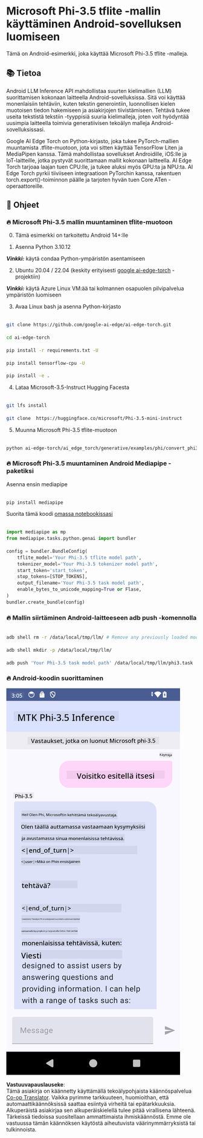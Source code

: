 <!--
CO_OP_TRANSLATOR_METADATA:
{
  "original_hash": "c4fe7f589d179be96a5577b0b8cba6aa",
  "translation_date": "2025-07-17T02:53:24+00:00",
  "source_file": "md/02.Application/01.TextAndChat/Phi3/UsingPhi35TFLiteCreateAndroidApp.md",
  "language_code": "fi"
}
-->
# **Microsoft Phi-3.5 tflite -mallin käyttäminen Android-sovelluksen luomiseen**

Tämä on Android-esimerkki, joka käyttää Microsoft Phi-3.5 tflite -malleja.

## **📚 Tietoa**

Android LLM Inference API mahdollistaa suurten kielimallien (LLM) suorittamisen kokonaan laitteella Android-sovelluksissa. Sitä voi käyttää monenlaisiin tehtäviin, kuten tekstin generointiin, luonnollisen kielen muotoisen tiedon hakemiseen ja asiakirjojen tiivistämiseen. Tehtävä tukee useita tekstistä tekstiin -tyyppisiä suuria kielimalleja, joten voit hyödyntää uusimpia laitteella toimivia generatiivisen tekoälyn malleja Android-sovelluksissasi.

Google AI Edge Torch on Python-kirjasto, joka tukee PyTorch-mallien muuntamista .tflite-muotoon, jota voi sitten käyttää TensorFlow Liten ja MediaPipen kanssa. Tämä mahdollistaa sovellukset Androidille, iOS:lle ja IoT-laitteille, jotka pystyvät suorittamaan mallit kokonaan laitteella. AI Edge Torch tarjoaa laajan tuen CPU:lle, ja tukee aluksi myös GPU:ta ja NPU:ta. AI Edge Torch pyrkii tiiviiseen integraatioon PyTorchin kanssa, rakentuen torch.export()-toiminnon päälle ja tarjoten hyvän tuen Core ATen -operaattoreille.

## **🪬 Ohjeet**

### **🔥 Microsoft Phi-3.5 mallin muuntaminen tflite-muotoon**

0. Tämä esimerkki on tarkoitettu Android 14+:lle

1. Asenna Python 3.10.12

***Vinkki:*** käytä condaa Python-ympäristön asentamiseen

2. Ubuntu 20.04 / 22.04 (keskity erityisesti [google ai-edge-torch](https://github.com/google-ai-edge/ai-edge-torch) -projektiin)

***Vinkki:*** käytä Azure Linux VM:ää tai kolmannen osapuolen pilvipalvelua ympäristön luomiseen

3. Avaa Linux bash ja asenna Python-kirjasto

```bash

git clone https://github.com/google-ai-edge/ai-edge-torch.git

cd ai-edge-torch

pip install -r requirements.txt -U 

pip install tensorflow-cpu -U

pip install -e .

```

4. Lataa Microsoft-3.5-Instruct Hugging Facesta

```bash

git lfs install

git clone  https://huggingface.co/microsoft/Phi-3.5-mini-instruct

```

5. Muunna Microsoft Phi-3.5 tflite-muotoon

```bash

python ai-edge-torch/ai_edge_torch/generative/examples/phi/convert_phi3_to_tflite.py --checkpoint_path  Your Microsoft Phi-3.5-mini-instruct path --tflite_path Your Microsoft Phi-3.5-mini-instruct tflite path  --prefill_seq_len 1024 --kv_cache_max_len 1280 --quantize True

```

### **🔥 Microsoft Phi-3.5 muuntaminen Android Mediapipe -paketiksi**

Asenna ensin mediapipe

```bash

pip install mediapipe

```

Suorita tämä koodi [omassa notebookissasi](../../../../../../code/09.UpdateSamples/Aug/Android/convert/convert_phi.ipynb)

```python

import mediapipe as mp
from mediapipe.tasks.python.genai import bundler

config = bundler.BundleConfig(
    tflite_model='Your Phi-3.5 tflite model path',
    tokenizer_model='Your Phi-3.5 tokenizer model path',
    start_token='start_token',
    stop_tokens=[STOP_TOKENS],
    output_filename='Your Phi-3.5 task model path',
    enable_bytes_to_unicode_mapping=True or Flase,
)
bundler.create_bundle(config)

```

### **🔥 Mallin siirtäminen Android-laitteeseen adb push -komennolla**

```bash

adb shell rm -r /data/local/tmp/llm/ # Remove any previously loaded models

adb shell mkdir -p /data/local/tmp/llm/

adb push 'Your Phi-3.5 task model path' /data/local/tmp/llm/phi3.task

```

### **🔥 Android-koodin suorittaminen**

![demo](../../../../../../translated_images/demo.06d5a4246f057d1be99ffad0cbf22f4ac0c41530774d51ff903cfaa1d3cd3c8e.fi.png)

**Vastuuvapauslauseke**:  
Tämä asiakirja on käännetty käyttämällä tekoälypohjaista käännöspalvelua [Co-op Translator](https://github.com/Azure/co-op-translator). Vaikka pyrimme tarkkuuteen, huomioithan, että automaattikäännöksissä saattaa esiintyä virheitä tai epätarkkuuksia. Alkuperäistä asiakirjaa sen alkuperäiskielellä tulee pitää virallisena lähteenä. Tärkeissä tiedoissa suositellaan ammattimaista ihmiskäännöstä. Emme ole vastuussa tämän käännöksen käytöstä aiheutuvista väärinymmärryksistä tai tulkinnoista.